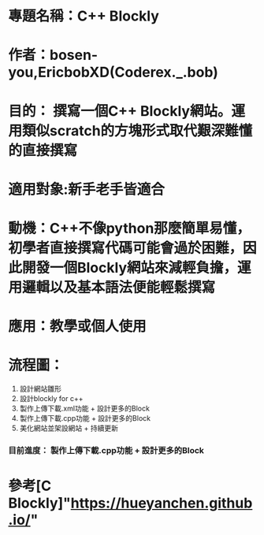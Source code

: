 # 專題名稱：C++ Blockly
# 作者：bosen-you,EricbobXD(Coderex._.bob)
# 目的： 撰寫一個C++ Blockly網站。運用類似scratch的方塊形式取代艱深難懂的直接撰寫
# 適用對象:新手老手皆適合
# 動機：C++不像python那麼簡單易懂，初學者直接撰寫代碼可能會過於困難，因此開發一個Blockly網站來減輕負擔，運用邏輯以及基本語法便能輕鬆撰寫

# 應用：教學或個人使用

# 流程圖：
1. 設計網站雛形
2. 設計blockly for c++
3. 製作上傳下載.xml功能 + 設計更多的Block
4. 製作上傳下載.cpp功能 + 設計更多的Block
5. 美化網站並架設網站 + 持續更新
### 目前進度： 製作上傳下載.cpp功能 + 設計更多的Block

# 參考[C Blockly]"https://hueyanchen.github.io/"
